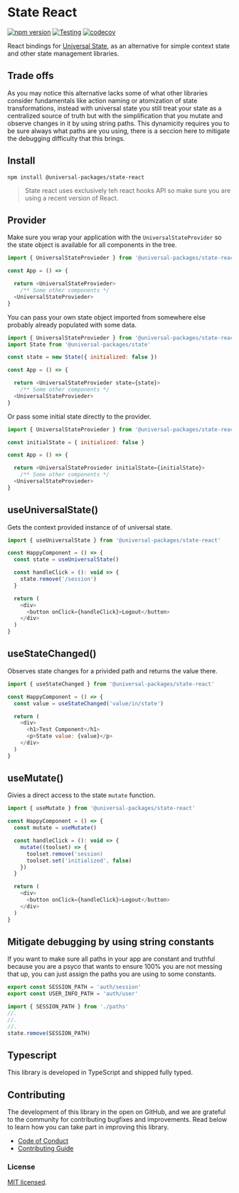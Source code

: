 # State React

[![npm version](https://badge.fury.io/js/@universal-packages%2Fstate-react.svg)](https://www.npmjs.com/package/@universal-packages/state-react)
[![Testing](https://github.com/Universal-Packages/universal-state-react/actions/workflows/testing.yml/badge.svg)](https://github.com/Universal-Packages/universal-state-react/actions/workflows/testing.yml)
[![codecov](https://codecov.io/gh/Universal-Packages/universal-state-react/branch/main/graph/badge.svg?token=CXPJSN8IGL)](https://codecov.io/gh/Universal-Packages/universal-state-react)

React bindings for [Universal State](https://github.com/Universal-Packages/universal-state), as an alternative for simple context state and other state management libraries.

## Trade offs

As you may notice this alternative lacks some of what other libraries consider fundamentals like action naming or atomization of state transformations, instead with universal state you still treat your state as a centralized source of truth but with the simplification that you mutate and observe changes in it by using string paths. This dynamicity requires you to be sure always what paths are you using, there is a seccion here to mitigate the debugging difficulty that this brings.

## Install

```shell
npm install @universal-packages/state-react
```

> State react uses exclusively teh react hooks API so make sure you are using a recent version of React.

## Provider

Make sure you wrap your application with the `UniversalStateProvider` so the state object is available for all components in the tree.

```js
import { UniversalStateProvieder } from '@universal-packages/state-react'

const App = () => {

  return <UniversalStateProvieder>
    /** Some other components */
  <UniversalStateProvieder>
}
```

You can pass your own state object imported from somewhere else probably already populated with some data.

```js
import { UniversalStateProvieder } from '@universal-packages/state-react'
import State from '@universal-packages/state'

const state = new State({ initialized: false })

const App = () => {

  return <UniversalStateProvieder state={state}>
    /** Some other components */
  <UniversalStateProvieder>
}
```

Or pass some initial state directly to the provider.

```js
import { UniversalStateProvieder } from '@universal-packages/state-react'

const initialState = { initialized: false }

const App = () => {

  return <UniversalStateProvieder initialState={initialState}>
    /** Some other components */
  <UniversalStateProvieder>
}
```

## useUniversalState()

Gets the context provided instance of of universal state.

```js
import { useUniversalState } from '@universal-packages/state-react'

const HappyComponent = () => {
  const state = useUniversalState()

  const handleClick = (): void => {
    state.remove('/session')
  }

  return (
    <div>
      <button onClick={handleClick}>Logout</button>
    </div>
  )
}
```

## useStateChanged()

Observes state changes for a privided path and returns the value there.

```js
import { useStateChanged } from '@universal-packages/state-react'

const HappyComponent = () => {
  const value = useStateChanged('value/in/state')

  return (
    <div>
      <h1>Test Component</h1>
      <p>State value: {value}</p>
    </div>
  )
}
```

## useMutate()

Givies a direct access to the state `mutate` function.

```js
import { useMutate } from '@universal-packages/state-react'

const HappyComponent = () => {
  const mutate = useMutate()

  const handleClick = (): void => {
    mutate((toolset) => {
      toolset.remove('session)
      toolset.set('initialized', false)
    })
  }

  return (
    <div>
      <button onClick={handleClick}>Logout</button>
    </div>
  )
}
```

## Mitigate debugging by using string constants

If you want to make sure all paths in your app are constant and truthful because you are a psyco that wants to ensure 100% you are not messing that up, you can just assign the paths you are using to some constants.

```js
export const SESSION_PATH = 'auth/session'
export const USER_INFO_PATH = 'auth/user'
```

```js
import { SESSION_PATH } from './paths'
//.
//.
//.
state.remove(SESSION_PATH)
```

## Typescript

This library is developed in TypeScript and shipped fully typed.

## Contributing

The development of this library in the open on GitHub, and we are grateful to the community for contributing bugfixes and improvements. Read below to learn how you can take part in improving this library.

- [Code of Conduct](./CODE_OF_CONDUCT.md)
- [Contributing Guide](./CONTRIBUTING.md)

### License

[MIT licensed](./LICENSE).
